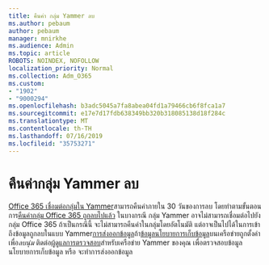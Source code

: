 ```yaml
---
title: คืนค่า กลุ่ม Yammer ลบ
ms.author: pebaum
author: pebaum
manager: mnirkhe
ms.audience: Admin
ms.topic: article
ROBOTS: NOINDEX, NOFOLLOW
localization_priority: Normal
ms.collection: Adm_O365
ms.custom:
- "1902"
- "9000294"
ms.openlocfilehash: b3adc5045a7fa8abea04fd1a79466cb6f8fca1a7
ms.sourcegitcommit: e17e7d17fdb638349bb320b318085138d18f284c
ms.translationtype: MT
ms.contentlocale: th-TH
ms.lasthandoff: 07/16/2019
ms.locfileid: "35753271"
---
```

# <a name="restore-a-deleted-yammer-group"></a>คืนค่ากลุ่ม Yammer ลบ

[Office 365 เชื่อมต่อกลุ่มใน Yammer](https://docs.microsoft.com/yammer/manage-yammer-groups/yammer-and-office-365-groups)สามารถคืนค่าภายใน 30 วันของการลบ โดยทำตามขั้นตอนการ[คืนค่ากลุ่ม Office 365 ถูกลบไปแล้ว](https://support.office.com/article/restore-a-deleted-office-365-group-b7c66b59-657a-4e1a-8aa0-8163b1f4eb54)
ในบางกรณี กลุ่ม Yammer อาจไม่สามารถเชื่อมต่อไปยังกลุ่ม Office 365 ถ้าเป็นกรณีนี้ จะไม่สามารถคืนค่าในกลุ่มโดยอัตโนมัติ แต่อาจเป็นไปได้ในการเข้าถึงข้อมูลถูกลบในแบบ Yammer[การส่งออกข้อมูล](https://docs.microsoft.com/yammer/manage-security-and-compliance/export-yammer-enterprise-data)ถ้า[ข้อมูลนโยบายการเก็บข้อมูล](https://docs.microsoft.com/yammer/manage-security-and-compliance/manage-data-compliance)บนเครือข่ายถูกตั้งค่าเพื่อ*ลบนุ่ม* ติดต่อ[ผู้ดูแลการตรวจสอบ](https://docs.microsoft.com/yammer/manage-yammer-users/manage-yammer-admins)สำหรับเครือข่าย Yammer ของคุณ เพื่อตรวจสอบข้อมูลนโยบายการเก็บข้อมูล หรือ จะทำการส่งออกข้อมูล
